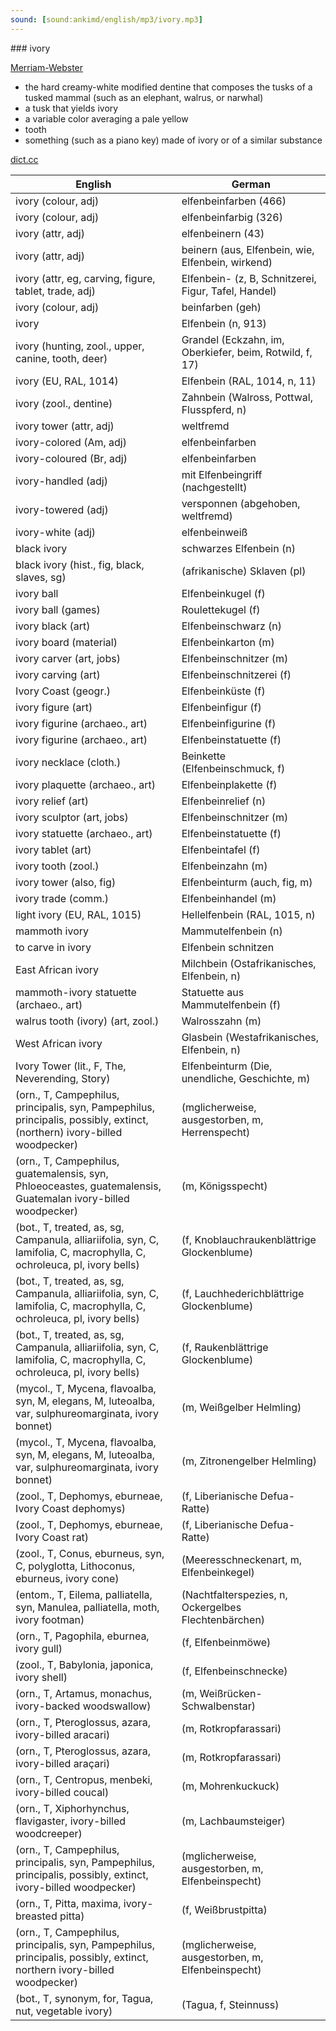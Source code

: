 ```yaml
---
sound: [sound:ankimd/english/mp3/ivory.mp3]
---
```


\### ivory

[Merriam-Webster](https://www.merriam-webster.com/dictionary/ivory)

- the hard creamy-white modified dentine that composes the tusks of a tusked mammal (such as an elephant, walrus, or narwhal)
- a tusk that yields ivory
- a variable color averaging a pale yellow
- tooth
- something (such as a piano key) made of ivory or of a similar substance

[dict.cc](https://www.dict.cc/ivory)

| English        | German       |
| -------------- | ------------ |
| ivory (colour, adj) | elfenbeinfarben (466) |
| ivory (colour, adj) | elfenbeinfarbig (326) |
| ivory (attr, adj) | elfenbeinern (43) |
| ivory (attr, adj) | beinern (aus, Elfenbein, wie, Elfenbein, wirkend) |
| ivory (attr, eg, carving, figure, tablet, trade, adj) | Elfenbein- (z, B, Schnitzerei, Figur, Tafel, Handel) |
| ivory (colour, adj) | beinfarben (geh) |
| ivory | Elfenbein (n, 913) |
| ivory (hunting, zool., upper, canine, tooth, deer) | Grandel (Eckzahn, im, Oberkiefer, beim, Rotwild, f, 17) |
| ivory (EU, RAL, 1014) | Elfenbein (RAL, 1014, n, 11) |
| ivory (zool., dentine) | Zahnbein (Walross, Pottwal, Flusspferd, n) |
| ivory tower (attr, adj) | weltfremd |
| ivory-colored (Am, adj) | elfenbeinfarben |
| ivory-coloured (Br, adj) | elfenbeinfarben |
| ivory-handled (adj) | mit Elfenbeingriff (nachgestellt) |
| ivory-towered (adj) | versponnen (abgehoben, weltfremd) |
| ivory-white (adj) | elfenbeinweiß |
| black ivory | schwarzes Elfenbein (n) |
| black ivory (hist., fig, black, slaves, sg) | (afrikanische) Sklaven (pl) |
| ivory ball | Elfenbeinkugel (f) |
| ivory ball (games) | Roulettekugel (f) |
| ivory black (art) | Elfenbeinschwarz (n) |
| ivory board (material) | Elfenbeinkarton (m) |
| ivory carver (art, jobs) | Elfenbeinschnitzer (m) |
| ivory carving (art) | Elfenbeinschnitzerei (f) |
| Ivory Coast (geogr.) | Elfenbeinküste (f) |
| ivory figure (art) | Elfenbeinfigur (f) |
| ivory figurine (archaeo., art) | Elfenbeinfigurine (f) |
| ivory figurine (archaeo., art) | Elfenbeinstatuette (f) |
| ivory necklace (cloth.) | Beinkette (Elfenbeinschmuck, f) |
| ivory plaquette (archaeo., art) | Elfenbeinplakette (f) |
| ivory relief (art) | Elfenbeinrelief (n) |
| ivory sculptor (art, jobs) | Elfenbeinschnitzer (m) |
| ivory statuette (archaeo., art) | Elfenbeinstatuette (f) |
| ivory tablet (art) | Elfenbeintafel (f) |
| ivory tooth (zool.) | Elfenbeinzahn (m) |
| ivory tower (also, fig) | Elfenbeinturm (auch, fig, m) |
| ivory trade (comm.) | Elfenbeinhandel (m) |
| light ivory (EU, RAL, 1015) | Hellelfenbein (RAL, 1015, n) |
| mammoth ivory | Mammutelfenbein (n) |
| to carve in ivory | Elfenbein schnitzen |
| East African ivory | Milchbein (Ostafrikanisches, Elfenbein, n) |
| mammoth-ivory statuette (archaeo., art) | Statuette aus Mammutelfenbein (f) |
| walrus tooth (ivory) (art, zool.) | Walrosszahn (m) |
| West African ivory | Glasbein (Westafrikanisches, Elfenbein, n) |
| Ivory Tower (lit., F, The, Neverending, Story) | Elfenbeinturm (Die, unendliche, Geschichte, m) |
|  (orn., T, Campephilus, principalis, syn, Pampephilus, principalis, possibly, extinct, (northern) ivory-billed woodpecker) |  (mglicherweise, ausgestorben, m, Herrenspecht) |
|  (orn., T, Campephilus, guatemalensis, syn, Phloeoceastes, guatemalensis, Guatemalan ivory-billed woodpecker) |  (m, Königsspecht) |
|  (bot., T, treated, as, sg, Campanula, alliariifolia, syn, C, lamifolia, C, macrophylla, C, ochroleuca, pl, ivory bells) |  (f, Knoblauchraukenblättrige Glockenblume) |
|  (bot., T, treated, as, sg, Campanula, alliariifolia, syn, C, lamifolia, C, macrophylla, C, ochroleuca, pl, ivory bells) |  (f, Lauchhederichblättrige Glockenblume) |
|  (bot., T, treated, as, sg, Campanula, alliariifolia, syn, C, lamifolia, C, macrophylla, C, ochroleuca, pl, ivory bells) |  (f, Raukenblättrige Glockenblume) |
|  (mycol., T, Mycena, flavoalba, syn, M, elegans, M, luteoalba, var, sulphureomarginata, ivory bonnet) |  (m, Weißgelber Helmling) |
|  (mycol., T, Mycena, flavoalba, syn, M, elegans, M, luteoalba, var, sulphureomarginata, ivory bonnet) |  (m, Zitronengelber Helmling) |
|  (zool., T, Dephomys, eburneae, Ivory Coast dephomys) |  (f, Liberianische Defua-Ratte) |
|  (zool., T, Dephomys, eburneae, Ivory Coast rat) |  (f, Liberianische Defua-Ratte) |
|  (zool., T, Conus, eburneus, syn, C, polyglotta, Lithoconus, eburneus, ivory cone) |  (Meeresschneckenart, m, Elfenbeinkegel) |
|  (entom., T, Eilema, palliatella, syn, Manulea, palliatella, moth, ivory footman) |  (Nachtfalterspezies, n, Ockergelbes Flechtenbärchen) |
|  (orn., T, Pagophila, eburnea, ivory gull) |  (f, Elfenbeinmöwe) |
|  (zool., T, Babylonia, japonica, ivory shell) |  (f, Elfenbeinschnecke) |
|  (orn., T, Artamus, monachus, ivory-backed woodswallow) |  (m, Weißrücken-Schwalbenstar) |
|  (orn., T, Pteroglossus, azara, ivory-billed aracari) |  (m, Rotkropfarassari) |
|  (orn., T, Pteroglossus, azara, ivory-billed araçari) |  (m, Rotkropfarassari) |
|  (orn., T, Centropus, menbeki, ivory-billed coucal) |  (m, Mohrenkuckuck) |
|  (orn., T, Xiphorhynchus, flavigaster, ivory-billed woodcreeper) |  (m, Lachbaumsteiger) |
|  (orn., T, Campephilus, principalis, syn, Pampephilus, principalis, possibly, extinct, ivory-billed woodpecker) |  (mglicherweise, ausgestorben, m, Elfenbeinspecht) |
|  (orn., T, Pitta, maxima, ivory-breasted pitta) |  (f, Weißbrustpitta) |
|  (orn., T, Campephilus, principalis, syn, Pampephilus, principalis, possibly, extinct, northern ivory-billed woodpecker) |  (mglicherweise, ausgestorben, m, Elfenbeinspecht) |
|  (bot., T, synonym, for, Tagua, nut, vegetable ivory) |  (Tagua, f, Steinnuss) |
